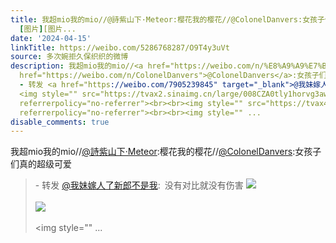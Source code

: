 ```yaml
---
title: 我超mio我的mio//@詩紫山下·Meteor:樱花我的樱花//@ColonelDanvers:女孩子们真的超级可爱 - 转发 @我妹嫁人了新郎不是我:&ensp;没有对比就没有伤害
  [图片][图片...
date: '2024-04-15'
linkTitle: https://weibo.com/5286768287/O9T4y3uVt
source: 多次婉拒久保织织的微博
description: 我超mio我的mio//<a href="https://weibo.com/n/%E8%A9%A9%E7%B4%AB%E5%B1%B1%E4%B8%8B%C2%B7Meteor">@詩紫山下·Meteor</a>:樱花我的樱花//<a
  href="https://weibo.com/n/ColonelDanvers">@ColonelDanvers</a>:女孩子们真的超级可爱<br><blockquote>
  - 转发 <a href="https://weibo.com/7905239845" target="_blank">@我妹嫁人了新郎不是我</a>: 没有对比就没有伤害
  <img style="" src="https://tvax2.sinaimg.cn/large/008CZA0tly1horvg3awgrg30gs0b1e8e.gif"
  referrerpolicy="no-referrer"><br><br><img style="" src="https://tvax4.sinaimg.cn/large/008CZA0tly1horvgbtjieg30ig0b1npu.gif"
  referrerpolicy="no-referrer"><br><br><img style="" ...
disable_comments: true
---
```

我超mio我的mio//<a href="https://weibo.com/n/%E8%A9%A9%E7%B4%AB%E5%B1%B1%E4%B8%8B%C2%B7Meteor">@詩紫山下·Meteor</a>:樱花我的樱花//<a href="https://weibo.com/n/ColonelDanvers">@ColonelDanvers</a>:女孩子们真的超级可爱<br><blockquote> - 转发 <a href="https://weibo.com/7905239845" target="_blank">@我妹嫁人了新郎不是我</a>: 没有对比就没有伤害 <img style="" src="https://tvax2.sinaimg.cn/large/008CZA0tly1horvg3awgrg30gs0b1e8e.gif" referrerpolicy="no-referrer"><br><br><img style="" src="https://tvax4.sinaimg.cn/large/008CZA0tly1horvgbtjieg30ig0b1npu.gif" referrerpolicy="no-referrer"><br><br><img style="" ...